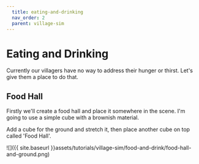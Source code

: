 ```yaml
---
  title: eating-and-drinking
  nav_order: 2
  parent: village-sim
---
```


# Eating and Drinking

Currently our villagers have no way to address their hunger or thirst. Let's give them a place to do that.

## Food Hall

Firstly we'll create a food hall and place it somewhere in the scene. I'm going to use a simple cube with a brownish material.

Add a cube for the ground and stretch it, then place another cube on top called 'Food Hall'.

![]({{ site.baseurl }}assets/tutorials/village-sim/food-and-drink/food-hall-and-ground.png)





